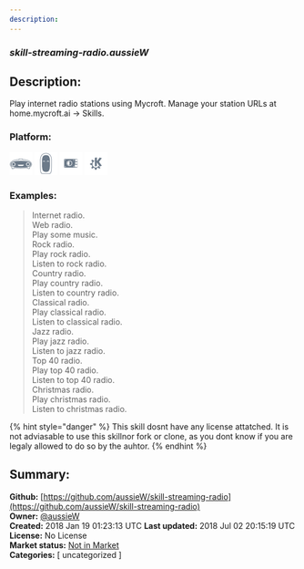 ```yaml
---
description: 
---
```


### _skill-streaming-radio.aussieW_  
## Description:  
Play internet radio stations using Mycroft.
Manage your station URLs at home.mycroft.ai -> Skills.  
### Platform:  
 ![Mark I](../.gitbook/assets/mark-1-icon.png)  ![Mark II](../.gitbook/assets/mark-2-icon.png)  ![Picroft](../.gitbook/assets/picroft-icon.png)  ![plasmoid](../.gitbook/assets/kde.png)   
### Examples:  
> Internet radio.  
> Web radio.  
> Play some music.  
> Rock radio.  
> Play rock radio.  
> Listen to rock radio.  
> Country radio.  
> Play country radio.  
> Listen to country radio.  
> Classical radio.  
> Play classical radio.  
> Listen to classical radio.  
> Jazz radio.  
> Play jazz radio.  
> Listen to jazz radio.  
> Top 40 radio.  
> Play top 40 radio.  
> Listen to top 40 radio.  
> Christmas radio.  
> Play christmas radio.  
> Listen to christmas radio.  
  
{% hint style="danger" %}
This skill dosnt have any license attatched. It is not adviasable to use this skillnor fork or clone, as you dont know if you are legaly allowed to do so by the auhtor.
{% endhint %}
  
## Summary:  
**Github:** [https://github.com/aussieW/skill-streaming-radio](https://github.com/aussieW/skill-streaming-radio)  
**Owner:** [@aussieW](https://github.com/aussieW)  
**Created:** 2018 Jan 19 01:23:13 UTC  **Last updated:** 2018 Jul 02 20:15:19 UTC  
**License:** No License  
**Market status:** [Not in Market](https://market.mycroft.ai/skill/)  
**Categories:** [ uncategorized ]   
